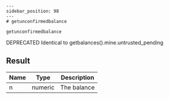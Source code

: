 
    ---
    sidebar_position: 98
    ---
    # getunconfirmedbalance

`getunconfirmedbalance`

DEPRECATED Identical to getbalances().mine.untrusted\_pending

## Result

| Name | Type    | Description |
| ---- | ------- | ----------- |
| n    | numeric | The balance |